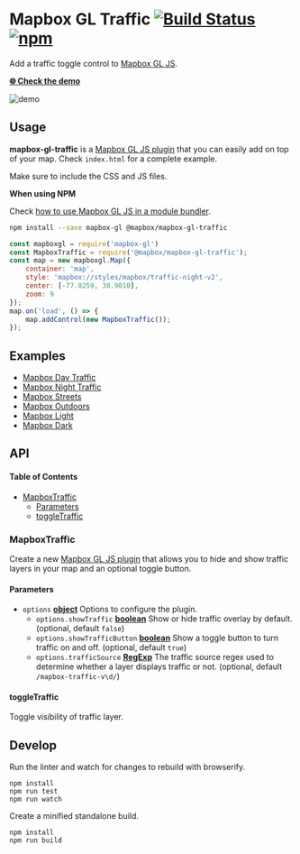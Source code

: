 # Mapbox GL Traffic [![Build Status](https://travis-ci.org/mapbox/mapbox-gl-traffic.svg?branch=master)](https://travis-ci.org/mapbox/mapbox-gl-traffic) [![npm](https://img.shields.io/npm/v/@mapbox/mapbox-gl-traffic.svg)](https://www.npmjs.com/package/@mapbox/mapbox-gl-traffic)

Add a traffic toggle control to [Mapbox GL JS](https://github.com/mapbox/mapbox-gl-js).

[**:globe_with_meridians: Check the demo**](https://mapbox.github.io/mapbox-gl-traffic/)

![demo](https://raw.githubusercontent.com/lukasmartinelli/mapbox-gl-traffic/master/demo.gif)

## Usage

**mapbox-gl-traffic** is a [Mapbox GL JS plugin](https://www.mapbox.com/blog/build-mapbox-gl-js-plugins/) that you can easily add on top of your map. Check `index.html` for a complete example.

Make sure to include the CSS and JS files.

**When using NPM**

Check [how to use Mapbox GL JS in a module bundler](https://www.mapbox.com/mapbox-gl-js/api/).

```bash
npm install --save mapbox-gl @mapbox/mapbox-gl-traffic
```

```javascript
const mapboxgl = require('mapbox-gl')
const MapboxTraffic = require('@mapbox/mapbox-gl-traffic');
const map = new mapboxgl.Map({
    container: 'map',
    style: 'mapbox://styles/mapbox/traffic-night-v2',
    center: [-77.0259, 38.9010],
    zoom: 9
});
map.on('load', () => {
    map.addControl(new MapboxTraffic());
});
```

## Examples

-   [Mapbox Day Traffic](https://mapbox.github.io/mapbox-gl-traffic/examples/traffic-day.html)
-   [Mapbox Night Traffic](https://mapbox.github.io/mapbox-gl-traffic/examples/traffic-night.html)
-   [Mapbox Streets](https://mapbox.github.io/mapbox-gl-traffic/examples/mapbox-streets.html)
-   [Mapbox Outdoors](https://mapbox.github.io/mapbox-gl-traffic/examples/mapbox-outdoors.html)
-   [Mapbox Light](https://mapbox.github.io/mapbox-gl-traffic/examples/mapbox-light.html)
-   [Mapbox Dark](https://mapbox.github.io/mapbox-gl-traffic/examples/mapbox-dark.html)

## API

<!-- Generated by documentation.js. Update this documentation by updating the source code. -->

#### Table of Contents

-   [MapboxTraffic](#mapboxtraffic)
    -   [Parameters](#parameters)
    -   [toggleTraffic](#toggletraffic)

### MapboxTraffic

Create a new [Mapbox GL JS plugin](https://www.mapbox.com/blog/build-mapbox-gl-js-plugins/) that allows you to hide and show
traffic layers in your map and an optional toggle button.

#### Parameters

-   `options` **[object](https://developer.mozilla.org/docs/Web/JavaScript/Reference/Global_Objects/Object)** Options to configure the plugin.
    -   `options.showTraffic` **[boolean](https://developer.mozilla.org/docs/Web/JavaScript/Reference/Global_Objects/Boolean)** Show or hide traffic overlay by default. (optional, default `false`)
    -   `options.showTrafficButton` **[boolean](https://developer.mozilla.org/docs/Web/JavaScript/Reference/Global_Objects/Boolean)** Show a toggle button to turn traffic on and off. (optional, default `true`)
    -   `options.trafficSource` **[RegExp](https://developer.mozilla.org/docs/Web/JavaScript/Reference/Global_Objects/RegExp)** The traffic source regex used to determine whether a layer displays traffic or not. (optional, default `/mapbox-traffic-v\d/`)

#### toggleTraffic

Toggle visibility of traffic layer.

## Develop

Run the linter and watch for changes to rebuild with browserify.

    npm install
    npm run test
    npm run watch

Create a minified standalone build.

    npm install
    npm run build
